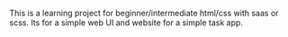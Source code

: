 This is a learning project for beginner/intermediate html/css with saas or scss. Its for a simple web UI and website for a simple task app. 
